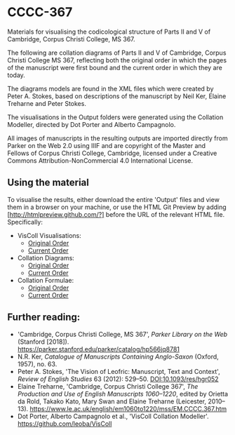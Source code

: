 # CCCC-367
Materials for visualising the codicological structure of Parts II and V of Cambridge, Corpus Christi College, MS 367.

The following are collation diagrams of Parts II and V of Cambridge, Corpus Christi College MS 367, reflecting both the original order in which the
pages of the manuscript were first bound and the current order in which they are today.</p>

The diagrams models are found in the XML files which were created by Peter A. Stokes, based on descriptions of the manuscript by Neil Ker, Elaine Treharne and
Peter Stokes. 

The visualisations in the Output folders were generated using the Collation Modeller, directed by Dot Porter and Alberto Campagnolo. 

All images of manuscripts in the resulting outputs are imported directly from Parker on the Web 2.0 using  IIIF and are copyright of the Master and
Fellows of Corpus Christi College, Cambridge, licensed under a Creative Commons Attribution-NonCommercial 4.0 International
License.

## Using the material

To visualise the results, either download the entire 'Output' files and view them in a browser on your machine, or use the HTML Git Preview by adding [http://htmlpreview.github.com/?] before the URL of the relevant HTML file. Specifically:

* VisColl Visualisations:
  * [Original Order](http://htmlpreview.github.com/?https://github.com/pastokes/CCCC-367/blob/master/Output%20%28original%20order%29/CCCC367.html)
  * [Current Order](http://htmlpreview.github.com/?https://github.com/pastokes/CCCC-367/blob/master/Output%20%28current%20order%29/CCCC367.html)
* Collation Diagrams:
  * [Original Order](http://htmlpreview.github.com/?https://github.com/pastokes/CCCC-367/blob/master/Output%20%28original%20order%29/CCCC367-diagrams.html)
  * [Current Order](http://htmlpreview.github.com/?https://github.com/pastokes/CCCC-367/blob/master/Output%20%28current%20order%29/CCCC367-diagrams.html)
* Collation Formulae:
  * [Original Order](http://htmlpreview.github.com/?https://github.com/pastokes/CCCC-367/blob/master/Output%20%28original%20order%29/CCCC367-formulas.html)
  * [Current Order](http://htmlpreview.github.com/?https://github.com/pastokes/CCCC-367/blob/master/Output%20%28current%20order%29/CCCC367-formulas.html)

## Further reading:

* 'Cambridge, Corpus Christi College, MS 367', _Parker Library on the Web_ (Stanford [2018]). <https://parker.stanford.edu/parker/catalog/hp566jq8781>
* N.R. Ker, _Catalogue of Manuscripts Containing Anglo-Saxon_ (Oxford, 1957), no. 63.
* Peter A. Stokes, 'The Vision of Leofric: Manuscript, Text and Context', _Review of English Studies_ 63 (2012): 529–50. [DOI:10.1093/res/hgr052](http://doi.org/10.1093/res/hgr052)
* Elaine Treharne, 'Cambridge, Corpus Christi College 367', _The Production and Use of English Manuscripts 1060–1220_, edited by Orietta da Rold, Takako Kato, Mary Swan and Elaine Treharne (Leicester, 2010–13). <https://www.le.ac.uk/english/em1060to1220/mss/EM.CCCC.367.htm>
* Dot Porter, Alberto Campagnolo et al., 'VisColl Collation Modeller'. <https://github.com/leoba/VisColl>


